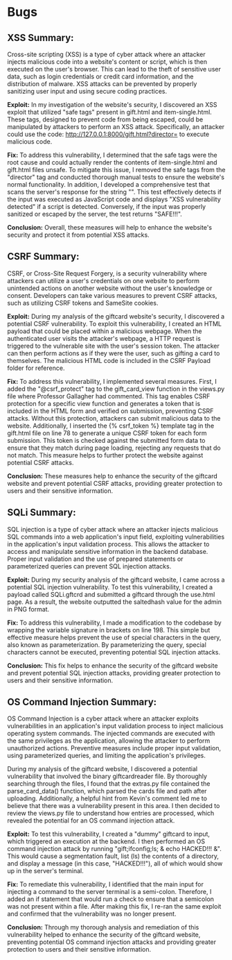 # Bugs

## XSS Summary:
Cross-site scripting (XSS) is a type of cyber attack where an attacker injects malicious code into a website's content or script, which is then executed on the user's browser. This can lead to the theft of sensitive user data, such as login credentials or credit card information, and the distribution of malware. XSS attacks can be prevented by properly sanitizing user input and using secure coding practices.

**Exploit:** In my investigation of the website's security, I discovered an XSS exploit that utilized "safe tags" present in gift.html and item-single.html. These tags, designed to prevent code from being escaped, could be manipulated by attackers to perform an XSS attack. Specifically, an attacker could use the code: http://127.0.0.1:8000/gift.html?director=<script>alert("HACKED!!!")</script> to execute malicious code.

**Fix:** To address this vulnerability, I determined that the safe tags were the root cause and could actually render the contents of item-single.html and gift.html files unsafe. To mitigate this issue, I removed the safe tags from the "director" tag and conducted thorough manual tests to ensure the website's normal functionality.
In addition, I developed a comprehensive test that scans the server's response for the string "<script>alert("{alert_string}")</script>". This test effectively detects if the input was executed as JavaScript code and displays "XSS vulnerability detected" if a script is detected. Conversely, if the input was properly sanitized or escaped by the server, the test returns "SAFE!!!".

**Conclusion:** Overall, these measures will help to enhance the website's security and protect it from potential XSS attacks.


## CSRF Summary:
CSRF, or Cross-Site Request Forgery, is a security vulnerability where attackers can utilize a user's credentials on one website to perform unintended actions on another website without the user's knowledge or consent. Developers can take various measures to prevent CSRF attacks, such as utilizing CSRF tokens and SameSite cookies.

**Exploit:** During my analysis of the giftcard website's security, I discovered a potential CSRF vulnerability. To exploit this vulnerability, I created an HTML payload that could be placed within a malicious webpage. When the authenticated user visits the attacker's webpage, a HTTP request is triggered to the vulnerable site with the user's session token. The attacker can then perform actions as if they were the user, such as gifting a card to themselves. The malicious HTML code is included in the CSRF Payload folder for reference.

**Fix:** To address this vulnerability, I implemented several measures. First, I added the "@csrf_protect" tag to the gift_card_view function in the views.py file where Professor Gallagher had commented. This tag enables CSRF protection for a specific view function and generates a token that is included in the HTML form and verified on submission, preventing CSRF attacks. Without this protection, attackers can submit malicious data to the website.
Additionally, I inserted the {% csrf_token %} template tag in the gift.html file on line 78 to generate a unique CSRF token for each form submission. This token is checked against the submitted form data to ensure that they match during page loading, rejecting any requests that do not match. This measure helps to further protect the website against potential CSRF attacks.

**Conclusion:** These measures help to enhance the security of the giftcard website and prevent potential CSRF attacks, providing greater protection to users and their sensitive information.

## SQLi Summary:
SQL injection is a type of cyber attack where an attacker injects malicious SQL commands into a web application's input field, exploiting vulnerabilities in the application's input validation process. This allows the attacker to access and manipulate sensitive information in the backend database. Proper input validation and the use of prepared statements or parameterized queries can prevent SQL injection attacks.

**Exploit:** During my security analysis of the giftcard website, I came across a potential SQL injection vulnerability. To test this vulnerability, I created a payload called SQLi.gftcrd and submitted a giftcard through the use.html page. As a result, the website outputted the saltedhash value for the admin in PNG format.

**Fix:** To address this vulnerability, I made a modification to the codebase by wrapping the variable signature in brackets on line 198. This simple but effective measure helps prevent the use of special characters in the query, also known as parameterization. By parameterizing the query, special characters cannot be executed, preventing potential SQL injection attacks.

**Conclusion:** This fix helps to enhance the security of the giftcard website and prevent potential SQL injection attacks, providing greater protection to users and their sensitive information.

## OS Command Injection Summary:
OS Command Injection is a cyber attack where an attacker exploits vulnerabilities in an application's input validation process to inject malicious operating system commands. The injected commands are executed with the same privileges as the application, allowing the attacker to perform unauthorized actions. Preventive measures include proper input validation, using parameterized queries, and limiting the application's privileges.

During my analysis of the giftcard website, I discovered a potential vulnerability that involved the binary giftcardreader file. By thoroughly searching through the files, I found that the extras.py file contained the parse_card_data() function, which parsed the cards file and path after uploading. Additionally, a helpful hint from Kevin's comment led me to believe that there was a vulnerability present in this area. I then decided to review the views.py file to understand how entries are processed, which revealed the potential for an OS command injection attack.

**Exploit:** To test this vulnerability, I created a "dummy" giftcard to input, which triggered an execution at the backend. I then performed an OS command injection attack by running "gift;ifconfig;ls; & echo HACKED!!! &". This would cause a segmentation fault, list (ls) the contents of a directory, and display a message (in this case, "HACKED!!!"), all of which would show up in the server's terminal.

**Fix:** To remediate this vulnerability, I identified that the main input for injecting a command to the server terminal is a semi-colon. Therefore, I added an if statement that would run a check to ensure that a semicolon was not present within a file. After making this fix, I re-ran the same exploit and confirmed that the vulnerability was no longer present.

**Conclusion:** Through my thorough analysis and remediation of this vulnerability helped to enhance the security of the giftcard website, preventing potential OS command injection attacks and providing greater protection to users and their sensitive information.

